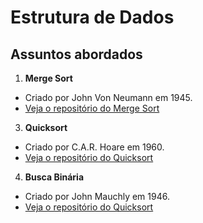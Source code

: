 # Estrutura de Dados

## Assuntos abordados

1. **Merge Sort**
  - Criado por John Von Neumann em 1945.
  - [Veja o repositório do Merge Sort](https://github.com/JandersonMota/estrutura-de-dados/tree/main/Merge-Sort)
3. **Quicksort**
  - Criado por C.A.R. Hoare em 1960.
  - [Veja o repositório do Quicksort](https://github.com/JandersonMota/estrutura-de-dados/tree/main/Quicksort)
4. **Busca Binária**
  - Criado por John Mauchly em 1946.
  - [Veja o repositório do Quicksort](https://github.com/JandersonMota/estrutura-de-dados/tree/main/Busca-Binaria)
